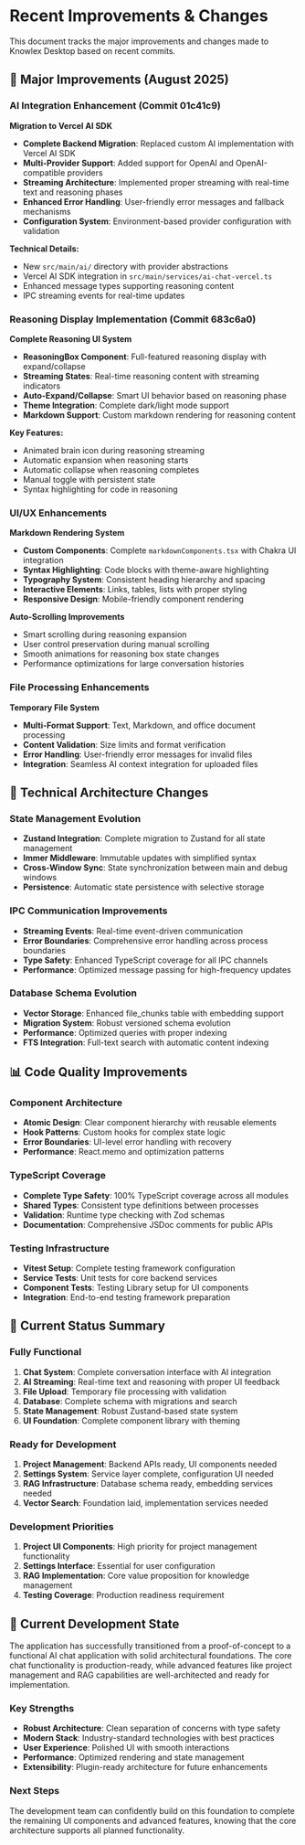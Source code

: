 # Recent Improvements & Changes

This document tracks the major improvements and changes made to Knowlex Desktop based on recent commits.

## 🚀 Major Improvements (August 2025)

### AI Integration Enhancement (Commit 01c41c9)
**Migration to Vercel AI SDK**

- **Complete Backend Migration**: Replaced custom AI implementation with Vercel AI SDK
- **Multi-Provider Support**: Added support for OpenAI and OpenAI-compatible providers
- **Streaming Architecture**: Implemented proper streaming with real-time text and reasoning phases
- **Enhanced Error Handling**: User-friendly error messages and fallback mechanisms
- **Configuration System**: Environment-based provider configuration with validation

**Technical Details:**
- New `src/main/ai/` directory with provider abstractions
- Vercel AI SDK integration in `src/main/services/ai-chat-vercel.ts`
- Enhanced message types supporting reasoning content
- IPC streaming events for real-time updates

### Reasoning Display Implementation (Commit 683c6a0)
**Complete Reasoning UI System**

- **ReasoningBox Component**: Full-featured reasoning display with expand/collapse
- **Streaming States**: Real-time reasoning content with streaming indicators
- **Auto-Expand/Collapse**: Smart UI behavior based on reasoning phase
- **Theme Integration**: Complete dark/light mode support
- **Markdown Support**: Custom markdown rendering for reasoning content

**Key Features:**
- Animated brain icon during reasoning streaming
- Automatic expansion when reasoning starts
- Automatic collapse when reasoning completes
- Manual toggle with persistent state
- Syntax highlighting for code in reasoning

### UI/UX Enhancements
**Markdown Rendering System**

- **Custom Components**: Complete `markdownComponents.tsx` with Chakra UI integration
- **Syntax Highlighting**: Code blocks with theme-aware highlighting
- **Typography System**: Consistent heading hierarchy and spacing
- **Interactive Elements**: Links, tables, lists with proper styling
- **Responsive Design**: Mobile-friendly component rendering

**Auto-Scrolling Improvements**
- Smart scrolling during reasoning expansion
- User control preservation during manual scrolling
- Smooth animations for reasoning box state changes
- Performance optimizations for large conversation histories

### File Processing Enhancements
**Temporary File System**

- **Multi-Format Support**: Text, Markdown, and office document processing
- **Content Validation**: Size limits and format verification
- **Error Handling**: User-friendly error messages for invalid files
- **Integration**: Seamless AI context integration for uploaded files

## 🔧 Technical Architecture Changes

### State Management Evolution
- **Zustand Integration**: Complete migration to Zustand for all state management
- **Immer Middleware**: Immutable updates with simplified syntax
- **Cross-Window Sync**: State synchronization between main and debug windows
- **Persistence**: Automatic state persistence with selective storage

### IPC Communication Improvements
- **Streaming Events**: Real-time event-driven communication
- **Error Boundaries**: Comprehensive error handling across process boundaries
- **Type Safety**: Enhanced TypeScript coverage for all IPC channels
- **Performance**: Optimized message passing for high-frequency updates

### Database Schema Evolution
- **Vector Storage**: Enhanced file_chunks table with embedding support
- **Migration System**: Robust versioned schema evolution
- **Performance**: Optimized queries with proper indexing
- **FTS Integration**: Full-text search with automatic content indexing

## 📊 Code Quality Improvements

### Component Architecture
- **Atomic Design**: Clear component hierarchy with reusable elements
- **Hook Patterns**: Custom hooks for complex state logic
- **Error Boundaries**: UI-level error handling with recovery
- **Performance**: React.memo and optimization patterns

### TypeScript Coverage
- **Complete Type Safety**: 100% TypeScript coverage across all modules
- **Shared Types**: Consistent type definitions between processes
- **Validation**: Runtime type checking with Zod schemas
- **Documentation**: Comprehensive JSDoc comments for public APIs

### Testing Infrastructure
- **Vitest Setup**: Complete testing framework configuration
- **Service Tests**: Unit tests for core backend services
- **Component Tests**: Testing Library setup for UI components
- **Integration**: End-to-end testing framework preparation

## 🎯 Current Status Summary

### Fully Functional
1. **Chat System**: Complete conversation interface with AI integration
2. **AI Streaming**: Real-time text and reasoning with proper UI feedback
3. **File Upload**: Temporary file processing with validation
4. **Database**: Complete schema with migrations and search
5. **State Management**: Robust Zustand-based state system
6. **UI Foundation**: Complete component library with theming

### Ready for Development
1. **Project Management**: Backend APIs ready, UI components needed
2. **Settings System**: Service layer complete, configuration UI needed
3. **RAG Infrastructure**: Database schema ready, embedding services needed
4. **Vector Search**: Foundation laid, implementation services needed

### Development Priorities
1. **Project UI Components**: High priority for project management functionality
2. **Settings Interface**: Essential for user configuration
3. **RAG Implementation**: Core value proposition for knowledge management
4. **Testing Coverage**: Production readiness requirement

## 🚧 Current Development State

The application has successfully transitioned from a proof-of-concept to a functional AI chat application with solid architectural foundations. The core chat functionality is production-ready, while advanced features like project management and RAG capabilities are well-architected and ready for implementation.

### Key Strengths
- **Robust Architecture**: Clean separation of concerns with type safety
- **Modern Stack**: Industry-standard technologies with best practices
- **User Experience**: Polished UI with smooth interactions
- **Performance**: Optimized rendering and state management
- **Extensibility**: Plugin-ready architecture for future enhancements

### Next Steps
The development team can confidently build on this foundation to complete the remaining UI components and advanced features, knowing that the core architecture supports all planned functionality.